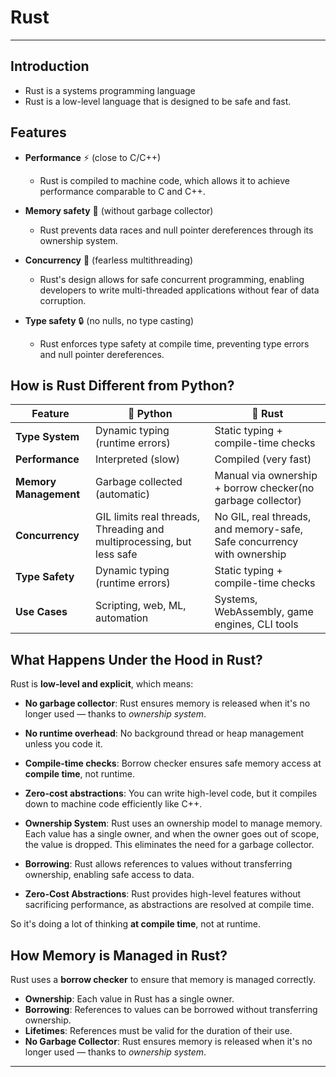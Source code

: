 # Rust

---

## Introduction

-   Rust is a systems programming language
-   Rust is a low-level language that is designed to be safe and fast.

## Features

-   **Performance** ⚡️ (close to C/C++)
    -   Rust is compiled to machine code, which allows it to achieve performance comparable to C and C++.
-   **Memory safety** 🧠 (without garbage collector)

    -   Rust prevents data races and null pointer dereferences through its ownership system.

-   **Concurrency** 🧵 (fearless multithreading)

    -   Rust's design allows for safe concurrent programming, enabling developers to write multi-threaded applications without fear of data corruption.

-   **Type safety** 🔒 (no nulls, no type casting)
    -   Rust enforces type safety at compile time, preventing type errors and null pointer dereferences.

## How is Rust Different from Python?

| Feature               | 🐍 Python                                                             | 🦀 Rust                                                                |
| --------------------- | --------------------------------------------------------------------- | ---------------------------------------------------------------------- |
| **Type System**       | Dynamic typing (runtime errors)                                       | Static typing + compile-time checks                                    |
| **Performance**       | Interpreted (slow)                                                    | Compiled (very fast)                                                   |
| **Memory Management** | Garbage collected (automatic)                                         | Manual via ownership + borrow checker(no garbage collector)            |
| **Concurrency**       | GIL limits real threads, Threading and multiprocessing, but less safe | No GIL, real threads, and memory-safe, Safe concurrency with ownership |
| **Type Safety**       | Dynamic typing (runtime errors)                                       | Static typing + compile-time checks                                    |
| **Use Cases**         | Scripting, web, ML, automation                                        | Systems, WebAssembly, game engines, CLI tools                          |

## What Happens Under the Hood in Rust?

Rust is **low-level and explicit**, which means:

-   **No garbage collector**: Rust ensures memory is released when it's no longer used — thanks to _ownership system_.
-   **No runtime overhead**: No background thread or heap management unless you code it.
-   **Compile-time checks**: Borrow checker ensures safe memory access at **compile time**, not runtime.
-   **Zero-cost abstractions**: You can write high-level code, but it compiles down to machine code efficiently like C++.

-   **Ownership System**: Rust uses an ownership model to manage memory. Each value has a single owner, and when the owner goes out of scope, the value is dropped. This eliminates the need for a garbage collector.
-   **Borrowing**: Rust allows references to values without transferring ownership, enabling safe access to data.

-   **Zero-Cost Abstractions**: Rust provides high-level features without sacrificing performance, as abstractions are resolved at compile time.

So it's doing a lot of thinking **at compile time**, not at runtime.

## How Memory is Managed in Rust?

Rust uses a **borrow checker** to ensure that memory is managed correctly.

-   **Ownership**: Each value in Rust has a single owner.
-   **Borrowing**: References to values can be borrowed without transferring ownership.
-   **Lifetimes**: References must be valid for the duration of their use.
-   **No Garbage Collector**: Rust ensures memory is released when it's no longer used — thanks to _ownership system_.

---
